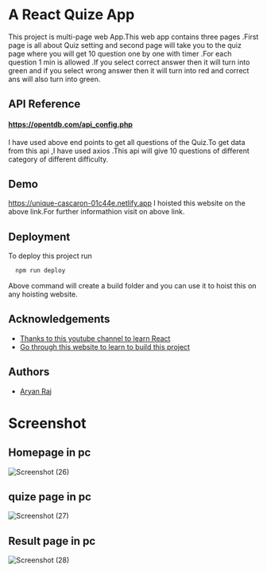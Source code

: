 
# A React Quize App
This project is multi-page web App.This web app contains three pages
.First page is all about Quiz setting and second page will take you 
to the quiz page where you will get 10 question one by one with timer
.For each question 1 min is allowed .If you select correct answer
then it will turn into green and if you select wrong answer then it 
will turn into red and correct ans will also turn into green.


## API Reference

#### https://opentdb.com/api_config.php

I have used above end points to get all questions of the Quiz.To get
data from this api ,I have used axios .This api will give 10 questions
of different category of different difficulty.




## Demo

https://unique-cascaron-01c44e.netlify.app
I hoisted this website on the above link.For further informathion
visit on above link.


## Deployment

To deploy this project run 

```bash
  npm run deploy
```
Above command will create a build folder and you can use it to hoist 
this on any hoisting website.

## Acknowledgements

 - [Thanks to this youtube channel to learn React](https://www.youtube.com/c/Codevolution)
 - [Go through this website to learn to build this project](https://www.youtube.com/watch?v=dg7XmuLvsbs&t=165s)
 
 ## Authors

- [Aryan Raj]("https://github.com/Aryanraj-nitsri")


#  Screenshot
##  Homepage in pc

![Screenshot (26)](https://user-images.githubusercontent.com/80038944/175774719-fc7a0257-5dff-4cef-a808-a5d776897116.png)
## quize page in pc

![Screenshot (27)](https://user-images.githubusercontent.com/80038944/175774881-7fab735d-fbca-4649-8e5f-c36e8952cff9.png)
## Result page in pc
![Screenshot (28)](https://user-images.githubusercontent.com/80038944/175774956-c4647af6-304e-40ba-aae9-a91651906c82.png)
